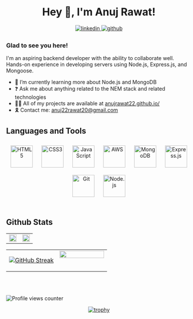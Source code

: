 
 <h1  align = "center">Hey 👋, I'm Anuj Rawat! </h1> 

 
  
<div display="flex" , align="center">
  <a href="https://www.linkedin.com/in/anuj-rawat-abb163219/">
<img src=https://img.shields.io/badge/linkedin-%231E77B5.svg?&style=for-the-badge&logo=linkedin&logoColor=white alt=linkedin style="margin-bottom: 5px;" />
</a>
<a href="https://github.com/anujrawat22" >
<img src=https://img.shields.io/badge/github-%2324292e.svg?&style=for-the-badge&logo=instagram&logoColor=white target="_blank" alt=github style="margin-bottom: 5px;" />
</a> 
  </div>
 
  
### Glad to see you here!  
I'm an aspiring backend developer with the ability to collaborate well.
Hands-on experience in developing servers using  Node.js, Express.js, and Mongoose.
  
- 🌱 I’m currently learning more about Node.js and MongoDB  
- ❓ Ask me about anything related to the NEM stack and related technologies  
- 👨‍💻 All of my projects are available at <a href='https://anujrawat22.github.io/' target="_blank">anujrawat22.github.io/</a>
- 🎗️ Contact me: anuj22rawat20@gmail.com   

  
## Languages and Tools  
<div align="center">  
<a href="https://en.wikipedia.org/wiki/HTML5" target="_blank"><img style="margin: 10px" src="https://profilinator.rishav.dev/skills-assets/html5-original-wordmark.svg" alt="HTML5" height="60" /></a>  
 <a href="https://www.w3schools.com/css/" target="_blank"><img style="margin: 10px" src="https://profilinator.rishav.dev/skills-assets/css3-original-wordmark.svg" alt="CSS3" height="60" /></a>  
<a href="https://www.javascript.com/" target="_blank"><img style="margin: 10px" src="https://profilinator.rishav.dev/skills-assets/javascript-original.svg" alt="JavaScript" height="60" /></a>  
<a href="https://aws.amazon.com/" target="_blank"><img style="margin: 10px" src="https://profilinator.rishav.dev/skills-assets/amazonwebservices-original-wordmark.svg" alt="AWS" height="60" /></a>  
<a href="https://www.mongodb.com/" target="_blank"><img style="margin: 10px" src="https://webimages.mongodb.com/_com_assets/cms/kuyjf3vea2hg34taa-horizontal_default_slate_blue.svg?auto=format%252Ccompress" alt="MongoDB" height="60" /></a>  
<a href="https://expressjs.com/" target="_blank"><img style="margin: 10px" src="https://profilinator.rishav.dev/skills-assets/express-original-wordmark.svg" alt="Express.js" height="60" /></a>    
<a href="https://github.com/" target="_blank"><img style="margin: 10px" src="https://profilinator.rishav.dev/skills-assets/git-scm-icon.svg" alt="Git" height="60" /></a>  
<a href="https://nodejs.org/" target="_blank"><img style="margin: 10px" src="https://profilinator.rishav.dev/skills-assets/nodejs-original-wordmark.svg" alt="Node.js" height="60" /></a>  
</div>  

<br/>  


## Github Stats  
<table><tr><td valign="top" width="50%">

<img src="https://github-readme-stats-git-masterrstaa-rickstaa.vercel.app/api?username=anujrawat22&&show_icons=true&theme=light" align="center" style="width: 100%" />

</td><td valign="top" width="50%">

<img src="https://33.media.tumblr.com/1e568035178b1f4f13559a7068172319/tumblr_ninugsLO3F1tgyrb1o1_500.gif" align="center" style="width: 100%" />

</td></tr></table>  

<table><tr><td valign="top" width="50%">

[![GitHub Streak](https://streak-stats.demolab.com/?user=anujrawat22)](https://git.io/streak-stats)

</td><td valign="top" width="50%">

<img src="https://user-images.githubusercontent.com/55389276/140866485-8fb1c876-9a8f-4d6a-98dc-08c4981eaf70.gif" align="center" style="width: 100%" />
</td></tr></table>  



 <br/>


<br/>  

 ![Profile views counter](https://komarev.com/ghpvc/?username=anujrawat22&&style=flat-square) 
<div align="center">
 
 [![trophy](https://github-profile-trophy.vercel.app/?username=anujrawat22)](https://github.com/anujrawat22/github-profile-trophy)</div>


